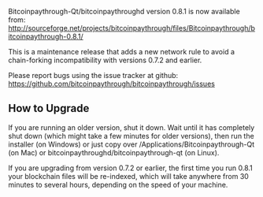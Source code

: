 Bitcoinpaythrough-Qt/bitcoinpaythroughd version 0.8.1 is now available from:
  http://sourceforge.net/projects/bitcoinpaythrough/files/Bitcoinpaythrough/bitcoinpaythrough-0.8.1/

This is a maintenance release that adds a new network rule to avoid
a chain-forking incompatibility with versions 0.7.2 and earlier.

Please report bugs using the issue tracker at github:
  https://github.com/bitcoinpaythrough/bitcoinpaythrough/issues


How to Upgrade
--------------

If you are running an older version, shut it down. Wait
until it has completely shut down (which might take a few minutes for older
versions), then run the installer (on Windows) or just copy over
/Applications/Bitcoinpaythrough-Qt (on Mac) or bitcoinpaythroughd/bitcoinpaythrough-qt (on Linux).

If you are upgrading from version 0.7.2 or earlier, the first time you
run 0.8.1 your blockchain files will be re-indexed, which will take
anywhere from 30 minutes to several hours, depending on the speed of
your machine.
